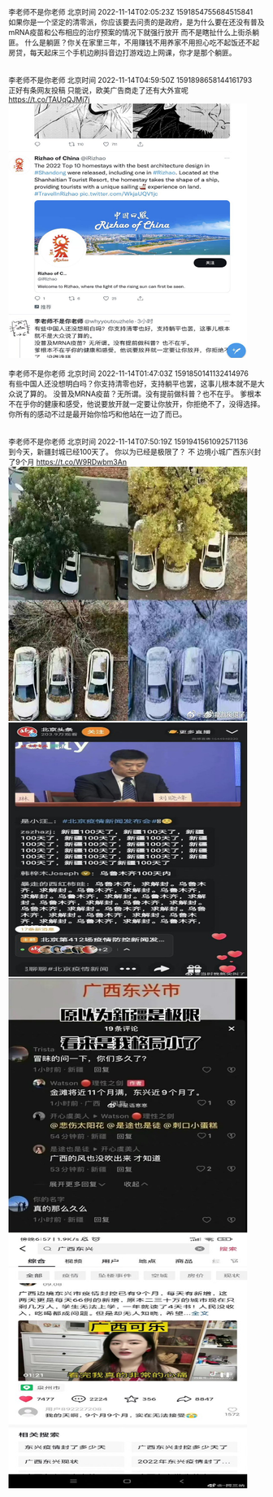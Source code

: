 李老师不是你老师 北京时间 2022-11-14T02:05:23Z 1591854755684515841<br>如果你是一个坚定的清零派，你应该要去问责的是政府，是为什么要在还没有普及mRNA疫苗和公布相应的治疗预案的情况下就强行放开
而不是瞎扯什么上街杀躺匪。
什么是躺匪？你关在家里三年，不用赚钱不用养家不用担心吃不起饭还不起房贷，每天起床三个手机边刷抖音边打游戏边上网课，你才是那个躺匪。<br><br><br>李老师不是你老师 北京时间 2022-11-14T04:59:50Z 1591898658144161793<br>正好有条网友投稿
只能说，欧美广告商走了还有大外宣呢 https://t.co/TAUqQJMj7j<br><img src='/temp/image/2022/o-Month-11/1591898658144161793_0.jpg' width='470' height='500'><br><br>李老师不是你老师 北京时间 2022-11-14T01:47:03Z 1591850141132414976<br>有些中国人还没想明白吗？你支持清零也好，支持躺平也罢，这事儿根本就不是大众说了算的。
没普及MRNA疫苗？无所谓。没有提前做科普？也不在乎。
爹根本不在乎你的健康和感受，他说要放开就一定要让你放开，你拒绝不了，没得选择。
你所有的感动不过是最开始你恰巧和他站在一边了而已。<br><br><br>李老师不是你老师 北京时间 2022-11-14T07:50:19Z 1591941561092571136<br>到今天，新疆封城已经100天了。
你以为已经是极限了？
不
边境小城广西东兴封了9个月 https://t.co/W9RDwbm3An<br><img src='/temp/image/2022/o-Month-11/1591941561092571136_0.jpg' width='470' height='500'><img src='/temp/image/2022/o-Month-11/1591941561092571136_1.jpg' width='470' height='500'><img src='/temp/image/2022/o-Month-11/1591941561092571136_2.jpg' width='470' height='500'><img src='/temp/image/2022/o-Month-11/1591941561092571136_3.jpg' width='470' height='500'><br><br>